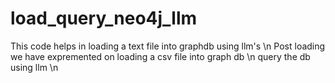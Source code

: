 # load_query_neo4j_llm

This code helps in loading a text file into graphdb using llm's \n
Post loading we have expremented on loading a csv file into graph db \n
query the db using llm \n

